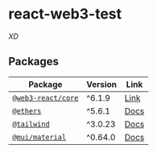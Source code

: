 # react-web3-test

_XD_

## Packages

| Package                                  | Version | Link                                                          |
| ---------------------------------------- | ------- | ------------------------------------------------------------- |
| [`@web3-react/core`](packages/core)      | ^6.1.9  | [Link](https://github.com/NoahZinsmeister/web3-react/tree/v6) |
| [`@ethers`](packages/ethers)             | ^5.6.1  | [Docs](https://docs.ethers.io/v5/)                            |
| [`@tailwind`](packages/tailwind)         | ^3.0.23 | [Docs](https://tailwindcss.com/docs/installation)             |
| [`@mui/material`](package/@mui/material) | ^0.64.0 | [Docs](https://v4.mui.com/getting-started/installation/)      |
